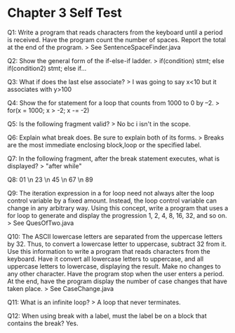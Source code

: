 # Chapter 3 Self Test

Q1: Write a program that reads characters from the keyboard until a period is received. Have the program count the number of spaces. Report the total at the end of the program. > See SentenceSpaceFinder.java

Q2: Show the general form of the if-else-if ladder. > if(condition) stmt; else if(condition2) stmt; else if...

Q3: What if does the last else associate? > I was going to say x<10 but it associates with y>100

Q4: Show the for statement for a loop that counts from 1000 to 0 by –2. > for(x = 1000; x > -2; x -= -2)

Q5: Is the following fragment valid? > No bc i isn't in the scope.

Q6: Explain what break does. Be sure to explain both of its forms. > Breaks are the most immediate enclosing block,loop or the specified label.

Q7: In the following fragment, after the break statement executes, what is displayed? > "after while"

Q8: 01 \n 23 \n 45 \n 67 \n 89

Q9: The iteration expression in a for loop need not always alter the loop control variable by a fixed amount. Instead, the loop control variable can change in any arbitrary way. Using this concept, write a program that uses a for loop to generate and display the progression 1, 2, 4, 8, 16, 32, and so on. > See QuesOfTwo.java

Q10:  The ASCII lowercase letters are separated from the uppercase letters by 32. Thus, to convert a lowercase letter to uppercase, subtract 32 from it. Use this information to write a program that reads characters from the keyboard. Have it convert all lowercase letters to uppercase, and all uppercase letters to lowercase, displaying the result. Make no changes to any other character. Have the program stop when the user enters a period. At the end, have the program display the number of case changes that have taken place. > See CaseChange.java

Q11: What is an infinite loop? > A loop that never terminates.

Q12: When using break with a label, must the label be on a block that contains the break? Yes.



